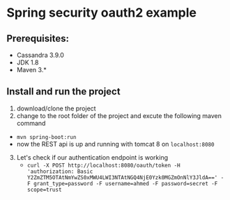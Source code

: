 #  Spring security oauth2 example

## Prerequisites:
* Cassandra 3.9.0
* JDK 1.8 
* Maven 3.*

## Install and run the project 
1. download/clone the project 
2. change to the root folder of the project and excute the following maven command 
  * `mvn spring-boot:run`
  * now the REST api is up and running with tomcat 8 on `localhost:8080`
     
     
3. Let's check if our authentication endpoint is working
   * `curl -X POST http://localhost:8080/oauth/token -H 'authorization: Basic Y2ZmZTM5OTAtNmYwZS0xMWU4LWI3NTAtNGQ4NjE0Yzk0MGZmOnNlY3JldA==' -F grant_type=password -F username=ahmed -F password=secret -F scope=trust`
  